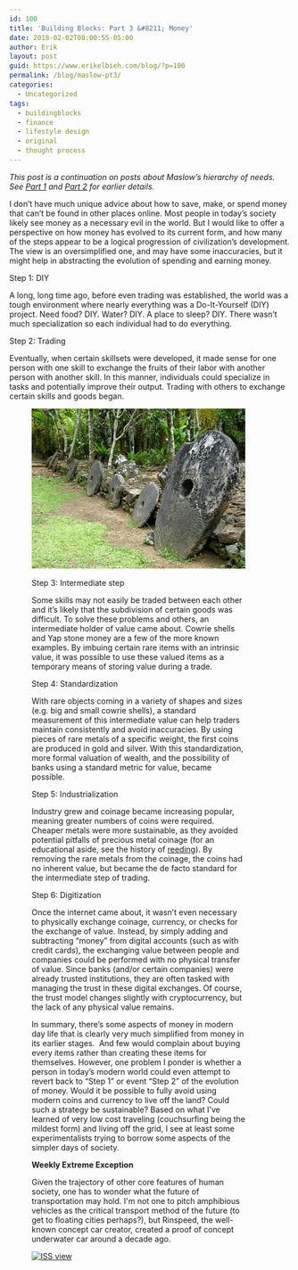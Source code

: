 ```yaml
---
id: 100
title: 'Building Blocks: Part 3 &#8211; Money'
date: 2018-02-02T08:00:55-05:00
author: Erik
layout: post
guid: https://www.erikelbieh.com/blog/?p=100
permalink: /blog/maslow-pt3/
categories:
  - Uncategorized
tags:
  - buildingblocks
  - finance
  - lifestyle design
  - original
  - thought process
---
```

_This post is a continuation on posts about Maslow’s hierarchy of needs. See [Part 1](https://www.erikelbieh.com/blog/maslow-pt1/) and [Part 2](https://www.erikelbieh.com/blog/maslow-pt2/) for earlier details._ 

I don’t have much unique advice about how to save, make, or spend money that can’t be found in other places online. Most people in today’s society likely see money as a necessary evil in the world. But I would like to offer a perspective on how money has evolved to its current form, and how many of the steps appear to be a logical progression of civilization&#8217;s development. The view is an oversimplified one, and may have some inaccuracies, but it might help in abstracting the evolution of spending and earning money.

Step 1: DIY

A long, long time ago, before even trading was established, the world was a tough environment where nearly everything was a Do-It-Yourself (DIY) project. Need food? DIY. Water? DIY. A place to sleep? DIY. There wasn’t much specialization so each individual had to do everything.

Step 2: Trading

Eventually, when certain skillsets were developed, it made sense for one person with one skill to exchange the fruits of their labor with another person with another skill. In this manner, individuals could specialize in tasks and potentially improve their output. Trading with others to exchange certain skills and goods began.<figure id="attachment_101" aria-describedby="caption-attachment-101" style="width: 383px" class="wp-caption aligncenter">

![Yap money](../../images/2018/02/Yap-stone-money.jpg)

Step 3: Intermediate step

Some skills may not easily be traded between each other and it’s likely that the subdivision of certain goods was difficult. To solve these problems and others, an intermediate holder of value came about. Cowrie shells and Yap stone money are a few of the more known examples. By imbuing certain rare items with an intrinsic value, it was possible to use these valued items as a temporary means of storing value during a trade.

Step 4: Standardization

With rare objects coming in a variety of shapes and sizes (e.g. big and small cowrie shells), a standard measurement of this intermediate value can help traders maintain consistently and avoid inaccuracies. By using pieces of rare metals of a specific weight, the first coins are produced in gold and silver. With this standardization, more formal valuation of wealth, and the possibility of banks using a standard metric for value, became possible.

Step 5: Industrialization

Industry grew and coinage became increasing popular, meaning greater numbers of coins were required. Cheaper metals were more sustainable, as they avoided potential pitfalls of precious metal coinage (for an educational aside, see the history of [reeding](https://en.wikipedia.org/wiki/Reeding)). By removing the rare metals from the coinage, the coins had no inherent value, but became the de facto standard for the intermediate step of trading.

Step 6: Digitization

Once the internet came about, it wasn’t even necessary to physically exchange coinage, currency, or checks for the exchange of value. Instead, by simply adding and subtracting “money” from digital accounts (such as with credit cards), the exchanging value between people and companies could be performed with no physical transfer of value. Since banks (and/or certain companies) were already trusted institutions, they are often tasked with managing the trust in these digital exchanges. Of course, the trust model changes slightly with cryptocurrency, but the lack of any physical value remains.

In summary, there’s some aspects of money in modern day life that is clearly very much simplified from money in its earlier stages.  And few would complain about buying every items rather than creating these items for themselves. However, one problem I ponder is whether a person in today’s modern world could even attempt to revert back to “Step 1” or event “Step 2” of the evolution of money. Would it be possible to fully avoid using modern coins and currency to live off the land? Could such a strategy be sustainable? Based on what I’ve learned of very low cost traveling (couchsurfing being the mildest form) and living off the grid, I see at least some experimentalists trying to borrow some aspects of the simpler days of society.

**Weekly Extreme Exception**

Given the trajectory of other core features of human society, one has to wonder what the future of transportation may hold. I'm not one to pitch amphibious vehicles as the critical transport method of the future (to get to floating cities perhaps?), but Rinspeed, the well-known concept car creator, created a proof of concept underwater car around a decade ago.

[![ISS view](https://img.youtube.com/vi/xsGfje_jNcs/0.jpg)](https://www.youtube.com/watch?v=xsGfje_jNcs "Rinspeed sQuba, the first underwater flying car")
